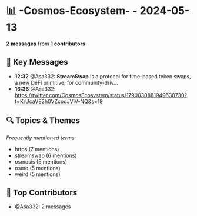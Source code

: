 # 📊 -Cosmos-Ecosystem- - 2024-05-13
**2 messages** from **1 contributors**

## 💬 Key Messages
- **12:32** @Asa332: **StreamSwap** is a protocol for time-based token swaps, a new DeFi primitive, for community-driv...
- **16:36** @Asa332: https://twitter.com/CosmosEcosystem/status/1790030881949638730?t=KrUcaVE2h0VZcodJViV-NQ&s=19

## 🔍 Topics & Themes
*Frequently mentioned terms:*
- https (7 mentions)
- streamswap (6 mentions)
- osmosis (5 mentions)
- osmo (5 mentions)
- weird (5 mentions)

## 👥 Top Contributors
- @Asa332: 2 messages